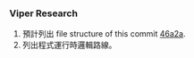 ### Viper Research

1. 預計列出 file structure of this commit [46a2a](https://github.com/viper-framework/viper/tree/46a2a).
2. 列出程式運行時邏輯路線。
